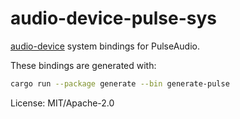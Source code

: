 # audio-device-pulse-sys

[audio-device] system bindings for PulseAudio.

These bindings are generated with:

```sh
cargo run --package generate --bin generate-pulse
```

[audio-device]: https://docs.rs/audio-device

License: MIT/Apache-2.0
